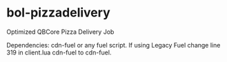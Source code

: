 # bol-pizzadelivery
Optimized QBCore Pizza Delivery Job

Dependencies: cdn-fuel or any fuel script.
If using Legacy Fuel change line 319 in client.lua cdn-fuel to cdn-fuel.
